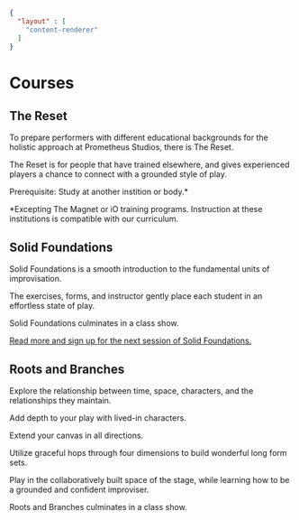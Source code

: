 ```json
{
  "layout" : [
    "content-renderer"
  ]
}
```
# Courses

## The Reset

To prepare performers with different educational backgrounds for the holistic approach at Prometheus Studios, there is The Reset.

The Reset is for people that have trained elsewhere, and gives experienced players a chance to connect with a grounded style of play.

Prerequisite: Study at another instition or body.*

*Excepting The Magnet or iO training programs. Instruction at these institutions is compatible with our curriculum.

## Solid Foundations

Solid Foundations is a smooth introduction to the fundamental units of improvisation.

The exercises, forms, and instructor gently place each student in an effortless state of play.

Solid Foundations culminates in a class show.

[Read more and sign up for the next session of Solid Foundations.](/solid_foundations)

## Roots and Branches

Explore the relationship between time, space, characters, and the relationships they maintain.

Add depth to your play with lived-in characters. 

Extend your canvas in all directions.

Utilize graceful hops through four dimensions to build wonderful long form sets.

Play in the collaboratively built space of the stage, while learning how to be a grounded and confident improviser.

Roots and Branches culminates in a class show.


